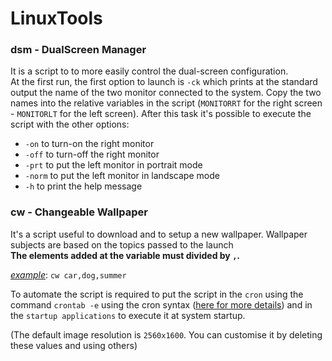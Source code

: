 # LinuxTools

### dsm - DualScreen Manager

It is a script to to more easily control the dual-screen configuration.<br/>
At the first run, the first option to launch is `-ck` which prints at the standard output the name of the two monitor connected to the system. Copy the two names into the relative variables in the script (`MONITORRT` for the right screen - `MONITORLT` for the left screen). After this task it's possible to execute the script with the other options:
- `-on` to turn-on the right monitor
- `-off` to turn-off the right monitor
- `-prt` to put the left monitor in portrait mode
- `-norm` to put the left monitor in landscape mode
- `-h` to print the help message

### cw - Changeable Wallpaper

It's a script useful to download and to setup a new wallpaper. Wallpaper subjects are based on the topics passed to the launch<br/>
**The elements added at the variable must divided by `,`.**

<u>*example*</u>: `cw car,dog,summer`

To automate the script is required to put the script in the `cron` using the command `crontab -e` using the cron syntax ([here for more details](https://help.ubuntu.com/community/CronHowto#Crontab_Lines)) and in the `startup applications` to execute it at system startup.

(The default image resolution is `2560x1600`. You can customise it by deleting these values and using others)